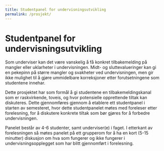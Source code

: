 ```yaml
---
title: Studentpanel for undervisningsutvikling
permalink: /prosjekt/
---
```


# Studentpanel for undervisningsutvikling

Som underviser kan det være vanskelig å få konkret tilbakemelding
på mangler eller uklarheter i undervisningen. Midt- og sluttevalueringer
kan gi en pekepinn på større mangler og svakheter ved undervisningen, men
gir ikke mulighet til å gjøre ummidelbare korreksjoner etter
forutsetningene som studentene innehar.

Dette prosjektet har som formål å gi studentene en tilbakemeldingskanal som
er raskvirkende, toveis, og hvor potensielle opprettende tiltak kan diskuteres.
Dette gjennomføres gjennom å etablere ett studentpanel i starten av semesteret,
hvor dette studentpanelet møtes med foreleser etter forelesning, for å diskutere
konkrete tiltak som bør gjøres for å forbedre undervisningen.

Panelet består av 4-6 studenter, samt underviser(e) i faget. I etterkant av
forelesningen så møtes panelet på ett grupperom for å ha en kort (5-15 minutter)
diskusjon om hva som fungerer og ikke fungerer i undervisningsopplegget som har
blitt gjennomført i forelesning.
